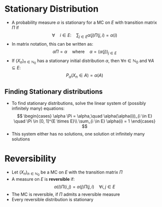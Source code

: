 # Stationary Distribution
- A probability measure $\alpha$ is stationary for a MC on $E$ with transition matrix $\Pi$ if
$$\forall \quad i \in E: \quad \sum_{j \in E} \alpha(j) \Pi(j, i) = \alpha(i)$$
- In matrix notation, this can be written as:
$$\alpha \Pi = \alpha \quad \text{where} \quad \alpha = (\alpha(j))_{j \in E}$$
- If $(X_n)_{n \in \mathbb N_0}$ has a stationary initial distribution $\alpha$, then $\forall n \in \mathbb N_0$ and $\forall A \subseteq E$:
$$P_\alpha(X_n \in A) = \alpha(A)$$
## Finding Stationary distributions
- To find stationary distributions, solve the linear system of (possibly infinitely many) equations: 
$$ \begin{cases} \alpha \Pi = \alpha,\quad \alpha(\alpha(i))_{i \in E} \quad \Pi \in [0, 1]^{E \times E}\\ \sum_{i \in E} \alpha(i) = 1 \end{cases} $$
- This system either has no solutions, one solution ot infinitely many solutions
# Reversibility
- Let $(X_n)_{n \in \mathbb N_0}$ be a MC on $E$ with the transition matrix $\Pi$
- A measure on $E$ is **reversible** if:
$$\alpha(i)\Pi(i,j) = \alpha(j)\Pi(j, i) \quad \forall i, j \in E$$
- The MC is reversible, if $\Pi$ admits a reversible measure
- Every reversible distribution is stationary